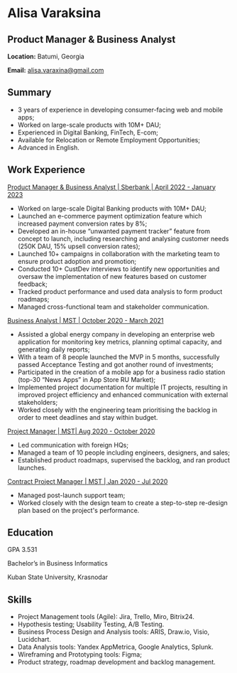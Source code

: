 # Alisa Varaksina
## Product Manager & Business Analyst

<b>Location:</b> Batumi, Georgia

<b>Email:</b> alisa.varaxina@gmail.com 

## Summary
* 3 years of experience in developing consumer-facing web and mobile apps;
* Worked on large-scale products with 10M+ DAU;
* Experienced in Digital Banking, FinTech, E-com;
* Available for Relocation or Remote Employment Opportunities;
* Advanced in English.

## Work Experience

<ins>Product Manager & Business Analyst | Sberbank | April 2022 - January 2023</ins>
* Worked on large-scale Digital Banking products with 10M+ DAU;
* Launched an e-commerce payment optimization feature which increased payment conversion rates by 8%;
* Developed an in-house “unwanted payment tracker” feature from concept to launch, including researching and analysing customer needs (250K DAU, 15% upsell conversion rates);
* Launched 10+ campaigns in collaboration with the marketing team to ensure product adoption and promotion;
* Conducted 10+ CustDev interviews to identify new opportunities and oversaw the implementation of new features based on customer feedback;
* Tracked product performance and used data analysis to form product roadmaps;
* Managed cross-functional team and stakeholder communication.

<ins>Business Analyst | MST | October 2020 - March 2021</ins>
* Assisted a global energy company in developing an enterprise web application for monitoring key metrics, planning optimal capacity, and generating daily reports;
* With a team of 8 people launched the MVP in 5 months, successfully passed Acceptance Testing and got another round of investments;
* Participated in the creation of a mobile app for a business radio station (top-30 “News Apps” in App Store RU Market);
* Implemented project documentation for multiple IT projects, resulting in improved project efficiency and enhanced communication with external stakeholders;
* Worked closely with the engineering team prioritising the backlog in order to meet deadlines and stay within  budget. 

<ins>Project Manager | MST| Aug 2020 - October 2020</ins>
* Led communication with foreign HQs;
* Managed  a team of 10 people including engineers, designers, and sales;
* Established product roadmaps, supervised the backlog, and ran product launches.

<ins>Contract Project Manager | MST | Jan 2020 - Jul 2020</ins>
* Managed post-launch support team; 
* Worked closely with the design team to create a step-to-step re-design plan based on the project's performance.

## Education
GPA 3.531

Bachelor’s in Business Informatics

Kuban State University, Krasnodar

## Skills
* Project Management tools (Agile): Jira, Trello, Miro, Bitrix24.
* Hypothesis testing; Usability Testing, A/B Testing.
* Business Process Design and Analysis tools: ARIS, Draw.io, Visio, Lucidchart.
* Data Analysis tools: Yandex AppMetrica, Google Analytics, Splunk.
* Wireframing and Prototyping tools: Figma;
* Product strategy, roadmap development and backlog management.
